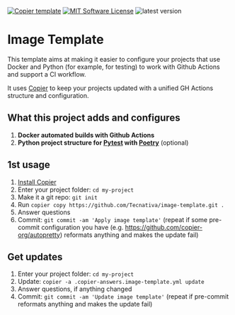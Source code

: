 [![Copier template](https://img.shields.io/badge/template%20engine-copier-informational)][copier]
[![MIT Software License](https://img.shields.io/github/license/tecnativa/image-template)](LICENSE)
![latest version](https://img.shields.io/github/v/release/Tecnativa/image-template?sort=semver)

# Image Template

This template aims at making it easier to configure your projects that use Docker and
Python (for example, for testing) to work with Github Actions and support a CI workflow.

It uses [Copier][] to keep your projects updated with a unified GH Actions structure and
configuration.

[copier]: https://copier.readthedocs.io/

## What this project adds and configures

1. **Docker automated builds with Github Actions**
1. **Python project structure for [Pytest][] with [Poetry][]** (optional)

[pytest]: https://docs.pytest.org/
[poetry]: https://python-poetry.org/

## 1st usage

1. [Install Copier](https://copier.readthedocs.io/en/stable/#installation)
1. Enter your project folder: `cd my-project`
1. Make it a git repo: `git init`
1. Run `copier copy https://github.com/Tecnativa/image-template.git .`
1. Answer questions
1. Commit: `git commit -am 'Apply image template'` (repeat if some pre-commit
   configuration you have (e.g. https://github.com/copier-org/autopretty) reformats
   anything and makes the update fail)

## Get updates

1. Enter your project folder: `cd my-project`
1. Update: `copier -a .copier-answers.image-template.yml update`
1. Answer questions, if anything changed
1. Commit: `git commit -am 'Update image template'` (repeat if pre-commit reformats
   anything and makes the update fail)
